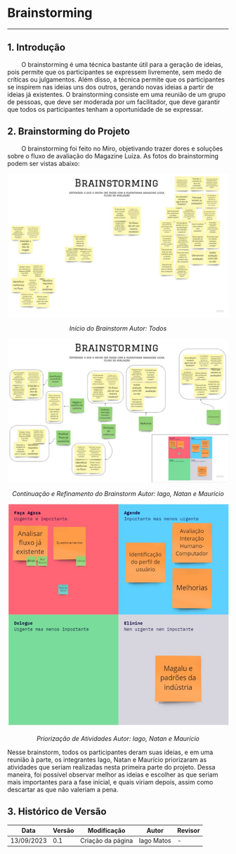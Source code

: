 # Brainstorming
----

## 1. Introdução
&emsp;&emsp; O brainstorming é uma técnica bastante útil para a geração de ideias, pois permite que os participantes se expressem livremente, sem medo de críticas ou julgamentos. Além disso, a técnica permite que os participantes se inspirem nas ideias uns dos outros, gerando novas ideias a partir de ideias já existentes. O brainstorming consiste em uma reunião de um grupo de pessoas, que deve ser moderada por um facilitador, que deve garantir que todos os participantes tenham a oportunidade de se expressar.

## 2. Brainstorming do Projeto

&emsp;&emsp; O brainstorming foi feito no Miro, objetivando trazer dores e soluções sobre o fluxo de avaliação do Magazine Luiza. As fotos do brainstorming podem ser vistas abaixo:

![Início do Brainstorm](../assets/Brainstorm%20Funcoes%20e%20Melhorias%20(2).jpg)

<em><center> Início do Brainstorm
Autor: Todos

![Continuação e Refinamento do Brainstorm](../assets/Brainstorm%20Funcoes%20e%20Melhorias%20(1).jpg)

Continuação e Refinamento do Brainstorm
Autor: Iago, Natan e Maurício

![Priorização de Atividades](../assets/Brainstorm%20Funcoes%20e%20Melhorias%20(3).jpg)

Priorização de Atividades
Autor: Iago, Natan e Maurício</center></em>

Nesse brainstorm, todos os participantes deram suas ideias, e em uma reunião à parte, os integrantes Iago, Natan e Maurício priorizaram as atividades que seriam realizadas nesta primeira parte do projeto. Dessa maneira, foi possível observar melhor as ideias e escolher as que seriam mais importantes para a fase inicial, e quais viriam depois, assim como descartar as que não valeriam a pena.

## 3. Histórico de Versão

| Data       | Versão | Modificação         | Autor         | Revisor |
|------------|--------|---------------------|---------------|---------|
| 13/09/2023 | 0.1    | Criação da página   | Iago Matos    | -       |
